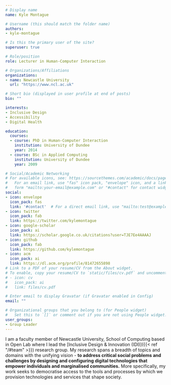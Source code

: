 ```yaml
---
# Display name
name: Kyle Montague

# Username (this should match the folder name)
authors:
- kyle-montague

# Is this the primary user of the site?
superuser: true

# Role/position
role: Lecturer in Human-Computer Interaction

# Organizations/Affiliations
organizations:
- name: Newcastle University
  url: "https://www.ncl.ac.uk"

# Short bio (displayed in user profile at end of posts)
bio: ""

interests:
- Inclusive Design
- Accessibility
- Digital Health

education:
  courses:
  - course: PhD in Human-Computer Interaction
    institution: University of Dundee
    year: 2014
  - course: BSc in Applied Computing
    institution: University of Dundee
    year: 2009

# Social/Academic Networking
# For available icons, see: https://sourcethemes.com/academic/docs/page-builder/#icons
#   For an email link, use "fas" icon pack, "envelope" icon, and a link in the
#   form "mailto:your-email@example.com" or "#contact" for contact widget.
social:
- icon: envelope
  icon_pack: fas
  link: '#contact'  # For a direct email link, use "mailto:test@example.org".
- icon: twitter
  icon_pack: fab
  link: https://twitter.com/kylemontague
- icon: google-scholar
  icon_pack: ai
  link: https://scholar.google.co.uk/citations?user=TJE7Ee4AAAAJ
- icon: github
  icon_pack: fab
  link: https://github.com/kylemontague
- icon: acm
  icon_pack: ai
  link: https://dl.acm.org/profile/81472655898
# Link to a PDF of your resume/CV from the About widget.
# To enable, copy your resume/CV to `static/files/cv.pdf` and uncomment the lines below.
# - icon: cv
#   icon_pack: ai
#   link: files/cv.pdf

# Enter email to display Gravatar (if Gravatar enabled in Config)
email: ""

# Organizational groups that you belong to (for People widget)
#   Set this to `[]` or comment out if you are not using People widget.
user_groups:
- Group Leader
---
```


I am a faculty member of Newcastle University, School of Computing based in Open Lab where I lead the [Inclusive Design & Innovation (IDI)]({{< ref "/#team" >}}) research group. My research spans a breadth of topics and domains with the unifying vision - **to address critical social problems and challenges by designing and configuring digital technologies that empower individuals and marginalised communities.** More specifically, my work seeks to democratise access to the tools and processes by which we provision technologies and services that shape society.
